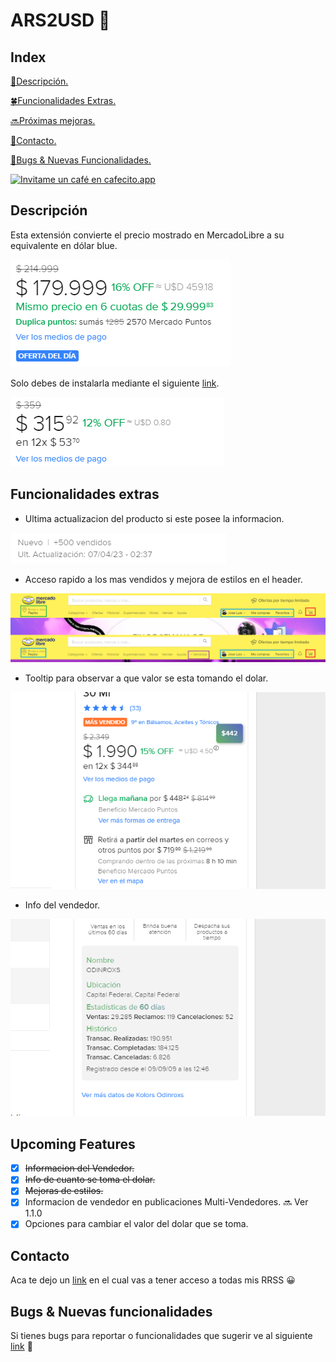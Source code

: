 # ARS2USD 💸

## Index
[📜Descripción.](#descripción)

[🍀Funcionalidades Extras.](#funcionalidades-extras)

[🔜Próximas mejoras.](#upcoming-features)

[📲Contacto.](#contacto)

[🐛Bugs & Nuevas Funcionalidades.](#bugs--nuevas-funcionalidades)

[![Invitame un café en cafecito.app](https://cdn.cafecito.app/imgs/buttons/button_5.svg)](https://cafecito.app/0xkoller)

## Descripción

Esta extensión convierte el precio mostrado en MercadoLibre a su equivalente en dólar blue. 

![](https://github.com/0xKoller/ars2usd/blob/master/images/ejempoUSD2.png)

Solo debes de instalarla mediante el siguiente [link](https://chrome.google.com/webstore/detail/ars2usd/ejhhkpcflhmmlpjnhockoblhijklhokp?hl=es).

![](https://github.com/0xKoller/ars2usd/blob/master/images/ejempoUSD1.png)

## Funcionalidades extras

- Ultima actualizacion del producto si este posee la informacion.

![](https://github.com/0xKoller/ars2usd/blob/master/images/ultAct.png)

- Acceso rapido a los mas vendidos y mejora de estilos en el header.

![](https://github.com/0xKoller/ars2usd/blob/master/images/header-cropped.png)

- Tooltip para observar a que valor se esta tomando el dolar.

![](https://github.com/0xKoller/ars2usd/blob/master/images/tooltip.png)

- Info del vendedor.

![](https://github.com/0xKoller/ars2usd/blob/master/images/sellerInfo.png)

## Upcoming Features
- [X] ~~Informacion del Vendedor.~~
- [X] ~~Info de cuanto se toma el dolar.~~
- [X] ~~Mejoras de estilos.~~
- [X] Informacion de vendedor en publicaciones Multi-Vendedores. 🔜 Ver 1.1.0
- [X] Opciones para cambiar el valor del dolar que se toma.

## Contacto
Aca te dejo un [link](https://linktr.ee/0xKoller) en el cual vas a tener acceso a todas mis RRSS 😀

## Bugs & Nuevas funcionalidades
Si tienes bugs para reportar o funcionalidades que sugerir ve al siguiente [link](https://github.com/0xKoller/ars2usd/issues) 🐛


